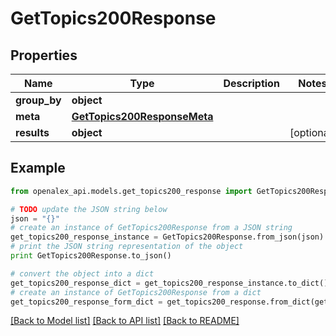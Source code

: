 # GetTopics200Response


## Properties

Name | Type | Description | Notes
------------ | ------------- | ------------- | -------------
**group_by** | **object** |  | 
**meta** | [**GetTopics200ResponseMeta**](GetTopics200ResponseMeta.md) |  | 
**results** | **object** |  | [optional] 

## Example

```python
from openalex_api.models.get_topics200_response import GetTopics200Response

# TODO update the JSON string below
json = "{}"
# create an instance of GetTopics200Response from a JSON string
get_topics200_response_instance = GetTopics200Response.from_json(json)
# print the JSON string representation of the object
print GetTopics200Response.to_json()

# convert the object into a dict
get_topics200_response_dict = get_topics200_response_instance.to_dict()
# create an instance of GetTopics200Response from a dict
get_topics200_response_form_dict = get_topics200_response.from_dict(get_topics200_response_dict)
```
[[Back to Model list]](../README.md#documentation-for-models) [[Back to API list]](../README.md#documentation-for-api-endpoints) [[Back to README]](../README.md)


